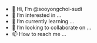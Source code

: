 - 👋 Hi, I’m @sooyongchoi-sudi
- 👀 I’m interested in ...
- 🌱 I’m currently learning ...
- 💞️ I’m looking to collaborate on ...
- 📫 How to reach me ...

<!---
sooyongchoi-sudi/sooyongchoi-sudi is a ✨ special ✨ repository because its `README.md` (this file) appears on your GitHub profile.
You can click the Preview link to take a look at your changes.
--->

